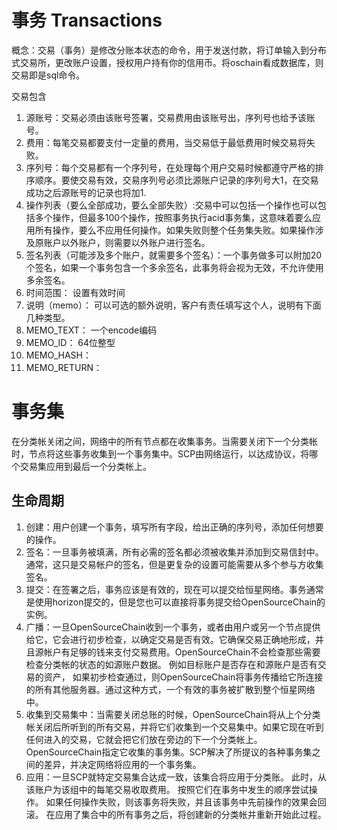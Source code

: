 # 事务 Transactions
概念：交易（事务）是修改分账本状态的命令，用于发送付款，将订单输入到分布式交易所，更改账户设置，授权用户持有你的信用币。将oschain看成数据库，则交易即是sql命令。

交易包含
1. 源账号：交易必须由该账号签署，交易费用由该账号出，序列号也给予该账号。
2. 费用：每笔交易都要支付一定量的费用，当交易低于最低费用时候交易将失败。
3. 序列号：每个交易都有一个序列号，在处理每个用户交易时候都遵守严格的排序顺序。要使交易有效，交易序列号必须比源账户记录的序列号大1，在交易成功之后源账号的记录也将加1.
4. 操作列表（要么全部成功，要么全部失败）:交易中可以包括一个操作也可以包括多个操作，但最多100个操作，按照事务执行acid事务集，这意味着要么应用所有操作，要么不应用任何操作。如果失败则整个任务集失败。如果操作涉及原账户以外账户，则需要以外账户进行签名。
5. 签名列表（可能涉及多个账户，就需要多个签名）：一个事务做多可以附加20个签名，如果一个事务包含一个多余签名，此事务将会视为无效，不允许使用多余签名。
6. 时间范围： 设置有效时间
7.  说明（memo）： 可以可选的额外说明，客户有责任填写这个人，说明有下面几种类型。
  1. MEMO_TEXT： 一个encode编码
  2. MEMO_ID：  64位整型
  3. MEMO_HASH： 
  4. MEMO_RETURN： 


# 事务集
在分类帐关闭之间，网络中的所有节点都在收集事务。当需要关闭下一个分类帐时，节点将这些事务收集到一个事务集中。SCP由网络运行，以达成协议，将哪个交易集应用到最后一个分类帐上。

## 生命周期
1. 创建：用户创建一个事务，填写所有字段，给出正确的序列号，添加任何想要的操作。
2. 签名：一旦事务被填满，所有必需的签名都必须被收集并添加到交易信封中。通常，这只是交易帐户的签名，但是更复杂的设置可能需要从多个参与方收集签名。
3. 提交：在签署之后，事务应该是有效的，现在可以提交给恒星网络。事务通常是使用horizon提交的，但是您也可以直接将事务提交给OpenSourceChain的实例。
4. 广播：一旦OpenSourceChain收到一个事务，或者由用户或另一个节点提供给它，它会进行初步检查，以确定交易是否有效。它确保交易正确地形成，并且源帐户有足够的钱来支付交易费用。OpenSourceChain不会检查那些需要检查分类帐的状态的如源账户数据。  例如目标账户是否存在和源账户是否有交易的资产， 如果初步检查通过，则OpenSourceChain将事务传播给它所连接的所有其他服务器。通过这种方式，一个有效的事务被扩散到整个恒星网络中。
5. 收集到交易集中：当需要关闭总账的时候，OpenSourceChain将从上个分类帐关闭后所听到的所有交易，并将它们收集到一个交易集中。如果它现在听到任何进入的交易，它就会把它们放在旁边的下一个分类帐上。OpenSourceChain指定它收集的事务集。SCP解决了所提议的各种事务集之间的差异，并决定网络将应用的一个事务集。
6. 应用：一旦SCP就特定交易集合达成一致，该集合将应用于分类账。 此时，从该账户为该组中的每笔交易收取费用。 按照它们在事务中发生的顺序尝试操作。 如果任何操作失败，则该事务将失败，并且该事务中先前操作的效果会回滚。 在应用了集合中的所有事务之后，将创建新的分类帐并重新开始此过程。
